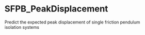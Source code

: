 # SFPB_PeakDisplacement
Predict the expected peak displacement of single friction pendulum isolation systems
